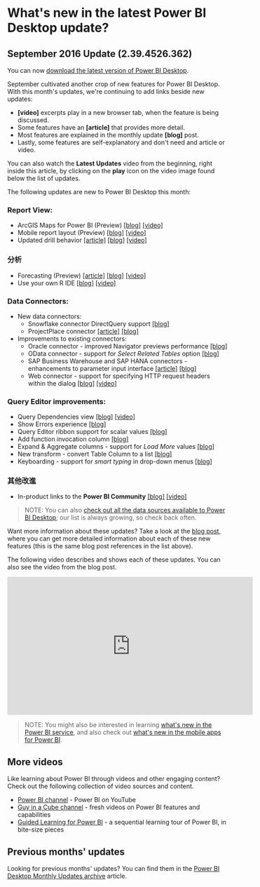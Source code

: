 <properties
   pageTitle="What's new in the latest Power BI Desktop update?"
   description="What's new in the latest Power BI Desktop update?"
   services="powerbi"
   documentationCenter=""
   authors="davidiseminger"
   manager="mblythe"
   backup=""
   editor=""
   tags=""
   qualityFocus="monitoring"
   qualityDate="05/31/2016"/>

<tags
   ms.service="powerbi"
   ms.devlang="NA"
   ms.topic="get-started-article"
   ms.tgt_pltfrm="NA"
   ms.workload="powerbi"
   ms.date="09/30/2016"
   ms.author="davidi"/>
# What's new in the latest Power BI Desktop update?

## September 2016 Update (2.39.4526.362)

You can now <bpt id="p1">[</bpt>download the latest version of Power BI Desktop<ept id="p1">](https://powerbi.microsoft.com/desktop)</ept>.

September cultivated another crop of new features for Power BI Desktop. With this month's updates, we're continuing to add links beside new updates:

-   <bpt id="p1">**</bpt>[video]<ept id="p1">**</ept> excerpts play in a new browser tab, when the feature is being discussed.
-   Some features have an <bpt id="p1">**</bpt>[article]<ept id="p1">**</ept> that provides more detail.
-   Most features are explained in the monthly update <bpt id="p1">**</bpt>[blog]<ept id="p1">**</ept> post.
-   Lastly, some features are self-explanatory and don't need and article or video.

You can also watch the <bpt id="p1">**</bpt>Latest Updates<ept id="p1">**</ept> video from the beginning, right inside this article, by clicking on the <bpt id="p2">**</bpt>play<ept id="p2">**</ept> icon on the video image found below the list of updates.

The following updates are new to Power BI Desktop this month:

### Report View:

-   ArcGIS Maps for Power BI (Preview) <bpt id="p1">[</bpt>[blog]<ept id="p1">](https://powerbi.microsoft.com/blog/power-bi-desktop-september-feature-summary/)</ept> <bpt id="p2">[</bpt>[video]<ept id="p2">](https://youtu.be/pcUr6E8g_KI?t=2m8s)</ept>
-   Mobile report layout (Preview) <bpt id="p1">[</bpt>[blog]<ept id="p1">](https://powerbi.microsoft.com/blog/power-bi-desktop-september-feature-summary/)</ept>  <bpt id="p2">[</bpt>[video]<ept id="p2">](https://youtu.be/pcUr6E8g_KI?t=3m59s)</ept>
-   Updated drill behavior <bpt id="p1">[</bpt>[article]<ept id="p1">](powerbi-desktop-inline-hierarchy-labels.md)</ept> <bpt id="p2">[</bpt>[blog]<ept id="p2">](https://powerbi.microsoft.com/blog/power-bi-desktop-september-feature-summary/)</ept> <bpt id="p3">[</bpt>[video]<ept id="p3">](https://youtu.be/pcUr6E8g_KI?t=5m6s)</ept>


### 分析

-   Forecasting (Preview) <bpt id="p1">[</bpt>[article]<ept id="p1">](powerbi-desktop-analytics-pane.md)</ept> <bpt id="p2">[</bpt>[blog]<ept id="p2">](https://powerbi.microsoft.com/blog/power-bi-desktop-september-feature-summary/)</ept> <bpt id="p3">[</bpt>[video]<ept id="p3">](https://youtu.be/pcUr6E8g_KI?t=6m6s)</ept>
-   Use your own R IDE <bpt id="p1">[</bpt>[blog]<ept id="p1">](https://powerbi.microsoft.com/blog/power-bi-desktop-september-feature-summary/)</ept> <bpt id="p2">[</bpt>[video]<ept id="p2">](https://youtu.be/pcUr6E8g_KI?t=6m56s)</ept>


### Data Connectors:

-   New data connectors:
    -   Snowflake connector DirectQuery support <bpt id="p1">[</bpt>[blog]<ept id="p1">](https://powerbi.microsoft.com/blog/power-bi-desktop-september-feature-summary/)</ept>
    -   ProjectPlace connector <bpt id="p1">[</bpt>[article]<ept id="p1">](powerbi-desktop-connect-impala.md)</ept> <bpt id="p2">[</bpt>[blog]<ept id="p2">](https://powerbi.microsoft.com/blog/power-bi-desktop-september-feature-summary/)</ept>
-   Improvements to existing connectors:
    -   Oracle connector - improved Navigator previews performance <bpt id="p1">[</bpt>[blog]<ept id="p1">](https://powerbi.microsoft.com/blog/power-bi-desktop-september-feature-summary/)</ept>
    -   OData connector - support for <bpt id="p1">*</bpt>Select Related Tables<ept id="p1">*</ept> option <bpt id="p2">[</bpt>[blog]<ept id="p2">](https://powerbi.microsoft.com/blog/power-bi-desktop-september-feature-summary/)</ept>
    -   SAP Business Warehouse and SAP HANA connectors - enhancements to parameter input interface <bpt id="p1">[</bpt>[article]<ept id="p1">](powerbi-desktop-sap-bw-connector.md)</ept> <bpt id="p2">[</bpt>[blog]<ept id="p2">](https://powerbi.microsoft.com/blog/power-bi-desktop-september-feature-summary/)</ept>
    -   Web connector - support for specifying HTTP request headers within the dialog <bpt id="p1">[</bpt>[blog]<ept id="p1">](https://powerbi.microsoft.com/blog/power-bi-desktop-september-feature-summary/)</ept> <bpt id="p2">[</bpt>[video]<ept id="p2">](https://youtu.be/pcUr6E8g_KI?t=8m5s)</ept>


### Query Editor improvements:

-   Query Dependencies view <bpt id="p1">[</bpt>[blog]<ept id="p1">](https://powerbi.microsoft.com/blog/power-bi-desktop-september-feature-summary/)</ept> <bpt id="p2">[</bpt>[video]<ept id="p2">](https://youtu.be/pcUr6E8g_KI?t=8m37s)</ept>
-   Show Errors experience <bpt id="p1">[</bpt>[blog]<ept id="p1">](https://powerbi.microsoft.com/blog/power-bi-desktop-september-feature-summary/)</ept>
-   Query Editor ribbon support for scalar values <bpt id="p1">[</bpt>[blog]<ept id="p1">](https://powerbi.microsoft.com/blog/power-bi-desktop-september-feature-summary/)</ept>
-   Add function invocation column <bpt id="p1">[</bpt>[blog]<ept id="p1">](https://powerbi.microsoft.com/blog/power-bi-desktop-september-feature-summary/)</ept>
-   Expand &amp; Aggregate columns - support for <bpt id="p1">*</bpt>Load More<ept id="p1">*</ept> values <bpt id="p2">[</bpt>[blog]<ept id="p2">](https://powerbi.microsoft.com/blog/power-bi-desktop-september-feature-summary/)</ept>
-   New transform - convert Table Column to a list <bpt id="p1">[</bpt>[blog]<ept id="p1">](https://powerbi.microsoft.com/blog/power-bi-desktop-september-feature-summary/)</ept>
-   Keyboarding - support for <bpt id="p1">*</bpt>smart typing<ept id="p1">*</ept> in drop-down menus <bpt id="p2">[</bpt>[blog]<ept id="p2">](https://powerbi.microsoft.com/blog/power-bi-desktop-september-feature-summary/)</ept>


### 其他改進

-   In-product links to the <bpt id="p1">**</bpt>Power BI Community<ept id="p1">**</ept> <bpt id="p2">[</bpt>[blog]<ept id="p2">](https://powerbi.microsoft.com/blog/power-bi-desktop-september-feature-summary/)</ept> <bpt id="p3">[</bpt>[video]<ept id="p3">](https://youtu.be/0VvG7Eqoke8?t=16m9s)</ept>


>NOTE: You can also <bpt id="p1">[</bpt>check out all the data sources available to Power BI Desktop<ept id="p1">](powerbi-desktop-data-sources.md)</ept>; our list is always growing, so check back often.

Want more information about these updates? Take a look at the <bpt id="p1">[</bpt>blog post<ept id="p1">](https://powerbi.microsoft.com/blog/power-bi-desktop-september-feature-summary/)</ept>, where you can get more detailed information about each of these new features (this is the same blog post references in the list above).

The following video describes and shows each of these updates. You can also see the video from the blog post.

<iframe width="560" height="315" src="https://www.youtube.com/embed/pcUr6E8g_KI" frameborder="0" allowfullscreen></iframe>

>NOTE: You might also be interested in learning <bpt id="p1">[</bpt>what's new in the Power BI service<ept id="p1">](powerbi-service-whats-new.md)</ept>, and also check out <bpt id="p2">[</bpt>what's new in the mobile apps for Power BI<ept id="p2">](powerbi-mobile-whats-new-in-the-mobile-apps.md)</ept>.

## More videos

Like learning about Power BI through videos and other engaging content? Check out the following collection of video sources and content.

-   <bpt id="p1">[</bpt>Power BI channel<ept id="p1">](https://www.youtube.com/user/mspowerbi)</ept> - Power BI on YouTube
-   <bpt id="p1">[</bpt>Guy in a Cube channel<ept id="p1">](https://www.youtube.com/channel/UCFp1vaKzpfvoGai0vE5VJ0w)</ept> - fresh videos on Power BI features and capabilities
-   <bpt id="p1">[</bpt>Guided Learning for Power BI<ept id="p1">](https://powerbi.microsoft.com/guided-learning/)</ept> - a sequential learning tour of Power BI, in bite-size pieces

## Previous months' updates

Looking for previous months' updates? You can find them in the <bpt id="p1">[</bpt>Power BI Desktop Monthly Updates archive<ept id="p1">](powerbi-desktop-latest-update-archive.md)</ept> article.
